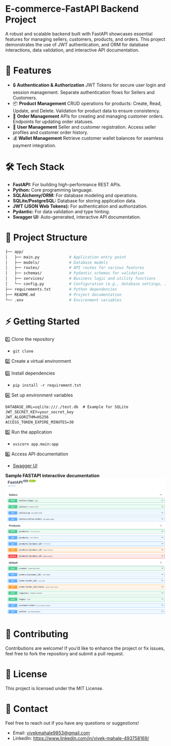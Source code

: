 # E-commerce-FastAPI Backend Project

A robust and scalable backend built with FastAPI showcases essential features for managing sellers, customers, products, and orders. This project demonstrates the use of JWT authentication, and ORM for database interactions, data validation, and interactive API documentation.

# 🚀 Features
- 🔒 **Authentication & Authorization**
JWT Tokens for secure user login and session management.
Separate authentication flows for Sellers and Customers.
- 📦 **Product Management**
CRUD operations for products: Create, Read, Update, and Delete.
Validation for product data to ensure consistency.
- 🛒 **Order Management**
APIs for creating and managing customer orders.
Endpoints for updating order statuses.
- 👥 **User Management**
Seller and customer registration.
Access seller profiles and customer order history.
- 💰 **Wallet Management**
Retrieve customer wallet balances for seamless payment integration.

# 🛠️ Tech Stack
- **FastAPI:** For building high-performance REST APIs.
- **Python:** Core programming language.
- **SQLAlchemy/ORM:** For database modeling and operations.
- **SQLite/PostgreSQL:** Database for storing application data.
- **JWT (JSON Web Tokens):** For authentication and authorization.
- **Pydantic:** For data validation and type hinting.
- **Swagger UI:** Auto-generated, interactive API documentation.

# 📂 Project Structure
```bash
├── app/
│   ├── main.py             # Application entry point
│   ├── models/             # Database models
│   ├── routes/             # API routes for various features
│   ├── schemas/            # Pydantic schemas for validation
│   ├── services/           # Business logic and utility functions
│   └── config.py           # Configuration (e.g., database settings, JWT secrets)
├── requirements.txt        # Python dependencies
├── README.md               # Project documentation
└── .env                    # Environment variables
```

# ⚡ Getting Started
1️⃣ Clone the repository
- ```git clone```

2️⃣ Create a virtual environment

3️⃣ Install dependencies
- ```pip install -r requirement.txt```

4️⃣ Set up environment variables
```
DATABASE_URL=sqlite:///./test.db  # Example for SQLite
JWT_SECRET_KEY=your_secret_key
JWT_ALGORITHM=HS256
ACCESS_TOKEN_EXPIRE_MINUTES=30
```

5️⃣ Run the application
- ```uvicorn app.main:app```

6️⃣ Access API documentation
- [ Swagger UI ](http://127.0.0.1:8000/docs)

**Sample FASTAPI interactive documentation**
![FASTAPI DOC](sample_ui.png)

# 🤝 Contributing
Contributions are welcome! If you’d like to enhance the project or fix issues, feel free to fork the repository and submit a pull request.

# 📄 License
This project is licensed under the MIT License.

# 📧 Contact
Feel free to reach out if you have any questions or suggestions!

- Email: vivekmahale9853@gmail.com
- LinkedIn: https://www.linkedin.com/in/vivek-mahale-493758169/

